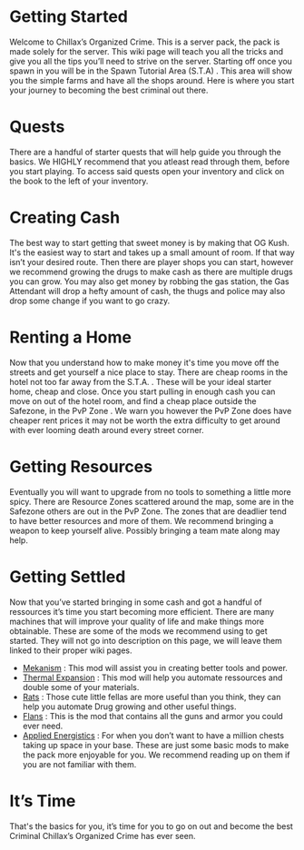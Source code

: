 # Getting Started
Welcome to Chillax’s Organized Crime. This is a server pack, the pack is made solely for the server. This wiki page will teach you all the tricks and give you all the tips you’ll need to strive on the server. Starting off once you spawn in you will be in the Spawn Tutorial Area (S.T.A) . This area will show you the simple farms and have all the shops around. Here is where you start your journey to becoming the best criminal out there.  
# Quests
There are a handful of starter quests that will help guide you through the basics. We HIGHLY recommend that you atleast read through them, before you start playing. To access said quests open your inventory and click on the book to the left of your inventory.
# Creating Cash
The best way to start getting that sweet money is by making that  OG Kush. It's the easiest way to start and takes up a small amount of room. If that way isn’t your desired route. Then there are player shops you can start, however we recommend growing the drugs to make cash as there are multiple drugs you can grow. You may also get money by robbing the gas station, the Gas Attendant will drop a hefty amount of cash, the thugs and police may also drop some change if you want to go crazy.
# Renting a Home
Now that you understand how to make money it's time you move off the streets and get yourself a nice place to stay. There are cheap rooms in the hotel not too far away from the S.T.A. . These will be your ideal starter home, cheap and close. Once you start pulling in enough cash you can move on out of the hotel room, and find a cheap place outside the Safezone, in the PvP Zone . We warn you however the PvP Zone does have cheaper rent prices it may not be worth the extra difficulty to get around with ever looming death around every street corner. 

# Getting Resources
Eventually you will want to upgrade from no tools to something a little more spicy. There are Resource Zones scattered around the map, some are in the Safezone others are out in the PvP Zone. The zones that are deadlier tend to have better resources and more of them. We recommend bringing a weapon to keep yourself alive. Possibly bringing a team mate along may help. 
# Getting Settled
Now that you’ve started bringing in some cash and got a handful of ressources it’s time you start becoming more efficient. There are many machines that will improve your quality of life and make things more obtainable. These are some of the mods we recommend using to get started. They will not go into description on this page, we will leave them linked to their proper wiki pages. 
    
- [Mekanism](https://wiki.aidancbrady.com/wiki/Main_Page) : This mod will assist you in creating better tools and power.
- [Thermal Expansion](https://ftbwiki.org/Thermal_Expansion) : This mod will help you automate ressources and double some of your materials.
- [Rats](https://rats-mod.fandom.com/wiki/Rats_Mod_Wiki) : Those cute little fellas are more useful than you think, they can help you automate Drug growing and other useful things.
- [Flans](https://flans-gun-mod.fandom.com/wiki/Flans_Gun_Mod_Wiki) : This is the mod that contains all the guns and armor you could ever need.
- [Applied Energistics](https://ftb.fandom.com/wiki/Applied_Energistics_2) : For when you don’t want to have a million chests taking up space in your base.
These are just some basic mods to make the pack more enjoyable for you. We recommend reading up on them if you are not familiar with them.

# It’s Time
That's the basics for you, it’s time for you to go on out and become the best Criminal Chillax’s Organized Crime has ever seen.
